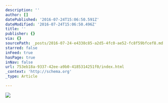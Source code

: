 ```yaml
---
description: ''
author: []
datePublished: '2016-07-24T15:06:50.591Z'
dateModified: '2016-07-24T15:06:50.496Z'
title: ''
publisher: {}
via: {}
sourcePath: _posts/2016-07-24-e4338c85-a2d5-4fc0-ae52-fc8f59bfcef8.md
starred: false
inFeed: true
hasPage: true
inNav: false
url: 753eb18a-9337-42ee-a9b0-4185314251f0/index.html
_context: 'http://schema.org'
_type: Article

---
```

![](https://the-grid-user-content.s3-us-west-2.amazonaws.com/ed6931ac-0c0c-4b44-b065-bbb31eaf0edd.jpg)